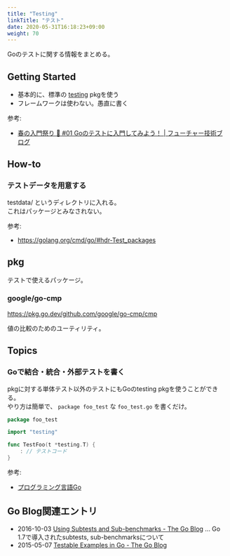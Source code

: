 ```yaml
---
title: "Testing"
linkTitle: "テスト"
date: 2020-05-31T16:18:23+09:00
weight: 70
---
```


Goのテストに関する情報をまとめる。

## Getting Started

- 基本的に、標準の [testing](https://golang.org/pkg/testing/) pkgを使う
- フレームワークは使わない。愚直に書く

参考:

- [春の入門祭り 🌸 #01 Goのテストに入門してみよう！ | フューチャー技術ブログ](https://future-architect.github.io/articles/20200601/)

## How-to
### テストデータを用意する

testdata/ というディレクトリに入れる。  
これはパッケージとみなされない。

参考:

- https://golang.org/cmd/go/#hdr-Test_packages

## pkg

テストで使えるパッケージ。

### google/go-cmp

https://pkg.go.dev/github.com/google/go-cmp/cmp

値の比較のためのユーティリティ。

## Topics
### Goで結合・統合・外部テストを書く

pkgに対する単体テスト以外のテストにもGoのtesting pkgを使うことができる。  
やり方は簡単で、 `package foo_test` な `foo_test.go` を書くだけ。

```go
package foo_test

import "testing"

func TestFoo(t *testing.T) {
    : // テストコード
}
```

参考:

- [プログラミング言語Go](http://amzn.to/2tXDqfc)

## Go Blog関連エントリ

- 2016-10-03 [Using Subtests and Sub-benchmarks - The Go Blog](https://blog.golang.org/subtests) ... Go 1.7で導入されたsubtests, sub-benchmarksについて
- 2015-05-07 [Testable Examples in Go - The Go Blog](https://blog.golang.org/examples)
